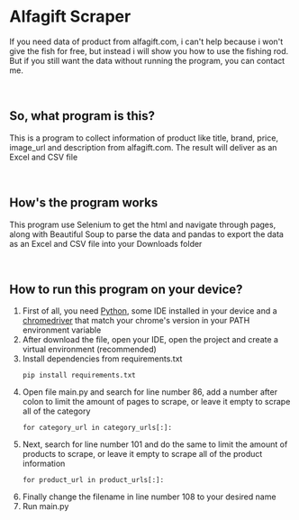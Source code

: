 # Alfagift Scraper

If you need data of product from alfagift.com, i can't help because i won't give the fish for free, but instead i will show you how to use the fishing rod.
But if you still want the data without running the program, you can contact me.

<br>

## So, what program is this?
This is a program to collect information of product like title, brand, price, image_url and description from alfagift.com. The result will deliver as an Excel and CSV file

<br>

## How's the program works
This program use Selenium to get the html and navigate through pages, along with Beautiful Soup to parse the data and pandas to export the data as an Excel and CSV file into your Downloads folder

<br>

## How to run this program on your device?
1. First of all, you need [Python](https://www.python.org/), some IDE installed in your device and a [chromedriver](https://developer.chrome.com/docs/chromedriver/downloads) that match your chrome's version in your PATH environment variable
2. After download the file, open your IDE, open the project and create a virtual environment (recommended)
3. Install dependencies from requirements.txt
   ```
   pip install requirements.txt
   ```
4. Open file main.py and search for line number 86, add a number after colon to limit the amount of pages to scrape, or leave it empty to scrape all of the category
   ```
   for category_url in category_urls[:]:
   ```
5. Next, search for line number 101 and do the same to limit the amount of products to scrape, or leave it empty to scrape all of the product information
   ```
   for product_url in product_urls[:]:
   ```
7. Finally change the filename in line number 108 to your desired name
8. Run main.py
